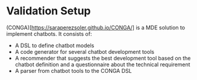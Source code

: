 # Validation Setup
(CONGA)[https://saraperezsoler.github.io/CONGA/] is a MDE solution to implement chatbots. It consists of:

- A DSL to define chatbot models
- A code generator for several chatbot development tools
- A recommender that suggests the best development tool based on the chatbot definition and a questionnaire about the technical requirement
- A parser from chatbot tools to the CONGA DSL
